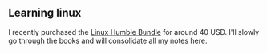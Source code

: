 ## Learning linux

I recently purchased the [Linux Humble
Bundle](https://www.humblebundle.com/books/linux-no-starch-press-books) for
around 40 USD. I'll slowly go through the books and will consolidate all my
notes here.

